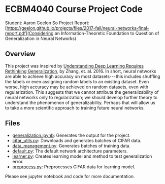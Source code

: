 # ECBM4040 Course Project Code

Student: Aaron Geelon So
Project Report:
[https://geelon.github.io/projects/files/2017-fall/neural-networks-final-report.pdf](Considering
an Information-Theoretic Foundation to Question of Generalization in
Neural Networks)

## Overview

This project was inspired by [Understanding Deep Learning Requires
Rethinking Generalization](https://arxiv.org/pdf/1611.03530.pdf), by
Zhang, et. al. 2016. In short, neural networks are able to achieve
high accuracy on most datasets---this includes shuffling the labels or
even assigning random labels to an existing dataset. Even worse, high
accuracy may be achieved on random datasets, even with
regularization. This suggests that we cannot attribute the
generalizability of neural networks only to regularization; we should
develop further theory to understand the phenomenon of
generalizability. Perhaps that will allow us to take a more scientific
approach to training future neural networks.


## Files

- [generalization.ipynb](./generalization.ipynb): Generates the output
  for the project.
- [cifar_utils.py](./cifar_utils.py): Downloads and generates batches
  of CIFAR data.
- [data_management.py](./data_management.py): Generates batches of
  training data.
- [default.py](./default.py): The default network architecture
  parameters.
- [learner.py](./learner.py): Creates learning model and method to
  test generalization error.
- [preprocess.py](./preprocess.py): Preprocesses CIFAR data for
  learning model.

Please see jupyter notebook and code for more documentation.